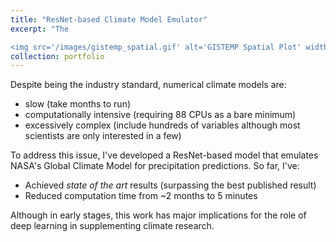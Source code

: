 ```yaml
---
title: "ResNet-based Climate Model Emulator"
excerpt: "The

<img src='/images/gistemp_spatial.gif' alt='GISTEMP Spatial Plot' width='400' height='400' style='display: block; margin: 0 auto;'>"
collection: portfolio
---
```


Despite being the industry standard, numerical climate models are:
- slow (take months to run)
- computationally intensive (requiring 88 CPUs as a bare minimum)
- excessively complex (include hundreds of variables although most scientists are only interested in a few)

To address this issue, I've developed a ResNet-based model that emulates NASA's Global Climate Model for precipitation predictions. So far, I've:
- Achieved *state of the art* results (surpassing the best published result)
- Reduced computation time from ~2 months to 5 minutes

Although in early stages, this work has major implications for the role of deep learning in supplementing climate research.
